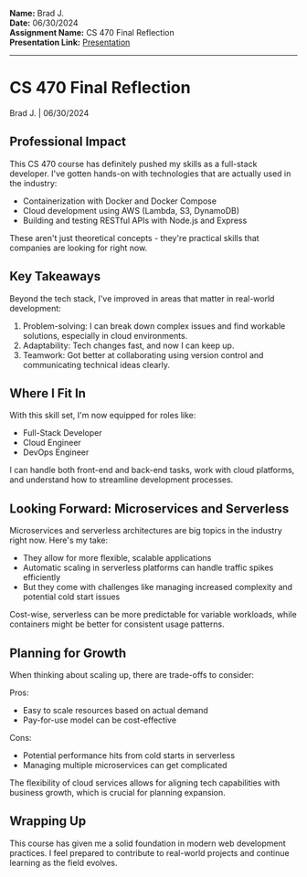 **Name:** Brad J.  
**Date:** 06/30/2024  
**Assignment Name:** CS 470 Final Reflection  
**Presentation Link:** [Presentation](https://youtu.be/GHFlng6UzuQ)

---
# CS 470 Final Reflection
Brad J. | 06/30/2024

## Professional Impact

This CS 470 course has definitely pushed my skills as a full-stack developer. I've gotten hands-on with technologies that are actually used in the industry:

- Containerization with Docker and Docker Compose
- Cloud development using AWS (Lambda, S3, DynamoDB)
- Building and testing RESTful APIs with Node.js and Express

These aren't just theoretical concepts - they're practical skills that companies are looking for right now.

## Key Takeaways

Beyond the tech stack, I've improved in areas that matter in real-world development:

1. Problem-solving: I can break down complex issues and find workable solutions, especially in cloud environments.
2. Adaptability: Tech changes fast, and now I can keep up.
3. Teamwork: Got better at collaborating using version control and communicating technical ideas clearly.

## Where I Fit In

With this skill set, I'm now equipped for roles like:

- Full-Stack Developer
- Cloud Engineer
- DevOps Engineer

I can handle both front-end and back-end tasks, work with cloud platforms, and understand how to streamline development processes.

## Looking Forward: Microservices and Serverless

Microservices and serverless architectures are big topics in the industry right now. Here's my take:

- They allow for more flexible, scalable applications
- Automatic scaling in serverless platforms can handle traffic spikes efficiently
- But they come with challenges like managing increased complexity and potential cold start issues

Cost-wise, serverless can be more predictable for variable workloads, while containers might be better for consistent usage patterns.

## Planning for Growth

When thinking about scaling up, there are trade-offs to consider:

Pros:
- Easy to scale resources based on actual demand
- Pay-for-use model can be cost-effective

Cons:
- Potential performance hits from cold starts in serverless
- Managing multiple microservices can get complicated

The flexibility of cloud services allows for aligning tech capabilities with business growth, which is crucial for planning expansion.

## Wrapping Up

This course has given me a solid foundation in modern web development practices. I feel prepared to contribute to real-world projects and continue learning as the field evolves.
